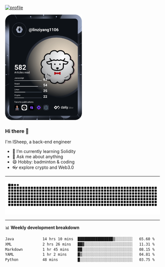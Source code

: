 [![profile](https://user-images.githubusercontent.com/54968314/208005045-e4b42f3b-833d-4242-bfcc-e764865553a2.svg)](https://www.calligrapher.ai/)

<a href="https://app.daily.dev/linziyang1106"><img src="/devcard.png" width="250" alt="ISheep's Dev Card"/></a>

### Hi there 🐏

I'm ISheep, a back-end engineer

- 🔭 I’m currently learning Solidity
- 💬 Ask me about anything
- 😄 Hobby: badminton & coding
- 👓 explore crypto and Web3.0

-------

![](https://raw.githubusercontent.com/ISheepp/ISheepp/output/github-contribution-grid-snake.svg)

-------

📊 **Weekly development breakdown**
<!--START_SECTION:waka-->

```txt
Java             14 hrs 10 mins  ████████████████▒░░░░░░░░   65.60 %
XML              2 hrs 26 mins   ██▓░░░░░░░░░░░░░░░░░░░░░░   11.31 %
Markdown         1 hr 45 mins    ██░░░░░░░░░░░░░░░░░░░░░░░   08.15 %
YAML             1 hr 2 mins     █▒░░░░░░░░░░░░░░░░░░░░░░░   04.81 %
Python           48 mins         █░░░░░░░░░░░░░░░░░░░░░░░░   03.75 %
```

<!--END_SECTION:waka-->
